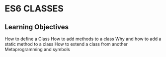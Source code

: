 # ES6 CLASSES
## Learning Objectives
How to define a Class
How to add methods to a class
Why and how to add a static method to a class
How to extend a class from another
Metaprogramming and symbols
